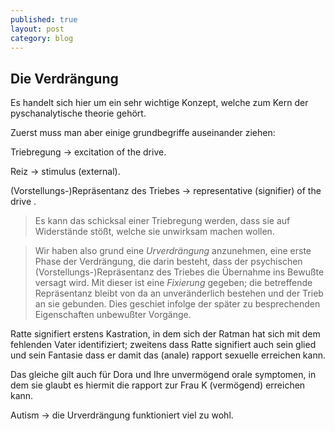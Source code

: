```yaml
---
published: true
layout: post
category: blog
---
```

## Die Verdrängung

Es handelt sich hier um ein sehr wichtige Konzept, welche zum Kern der pyschanalytische theorie gehört.

Zuerst muss man aber einige grundbegriffe auseinander ziehen:

Triebregung -> excitation of the drive.

Reiz -> stimulus (external).

(Vorstellungs-)Repräsentanz des Triebes -> representative (signifier) of the drive .

> Es kann das schicksal einer Triebregung werden, dass sie auf Widerstände stößt, welche sie unwirksam machen wollen.

> Wir haben also grund eine _Urverdrängung_ anzunehmen, eine erste Phase der Verdrängung, die darin besteht, dass der psychischen (Vorstellungs-)Repräsentanz des Triebes die Übernahme ins Bewußte versagt wird. Mit dieser ist eine _Fixierung_ gegeben; die betreffende Repräsentanz bleibt von da an unveränderlich bestehen und der Trieb an sie gebunden. Dies geschiet infolge der später zu besprechenden Eigenschaften unbewußter Vorgänge. 

Ratte signifiert erstens Kastration, in dem sich der Ratman hat sich mit dem fehlenden Vater identifiziert; zweitens dass Ratte signifiert auch sein glied und sein Fantasie dass er damit das (anale) rapport sexuelle erreichen kann.

Das gleiche gilt auch für Dora und Ihre unvermögend orale symptomen, in dem sie glaubt es hiermit die rapport zur Frau K (vermögend) erreichen kann.



Autism -> die Urverdrängung funktioniert viel zu wohl. 


